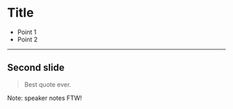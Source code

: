 # Title
 
* Point 1
* Point 2
 
---
 
## Second slide
 
> Best quote ever.
 
Note: speaker notes FTW!